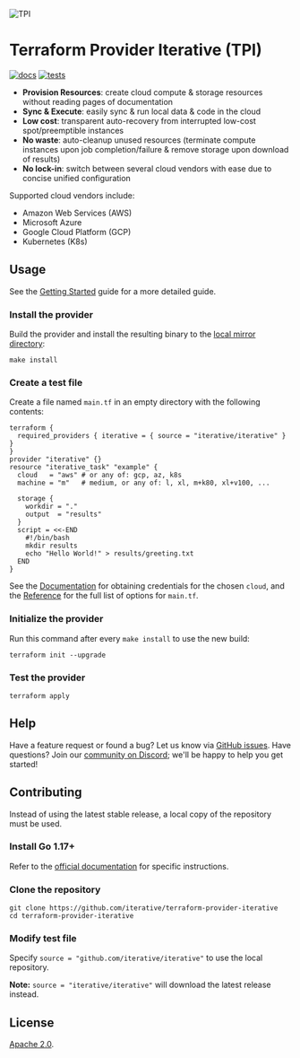 ![TPI](https://static.iterative.ai/img/cml/banner-terraform.png)

# Terraform Provider Iterative (TPI)

[![docs](https://img.shields.io/badge/-docs-5c4ee5?logo=terraform)](https://registry.terraform.io/providers/iterative/iterative/latest/docs)
[![tests](https://img.shields.io/github/workflow/status/iterative/terraform-provider-iterative/Test?label=tests&logo=GitHub)](https://github.com/iterative/terraform-provider-iterative/actions/workflows/test.yml)

- **Provision Resources**: create cloud compute & storage resources without reading pages of documentation
- **Sync & Execute**: easily sync & run local data & code in the cloud
- **Low cost**: transparent auto-recovery from interrupted low-cost spot/preemptible instances
- **No waste**: auto-cleanup unused resources (terminate compute instances upon job completion/failure & remove storage upon download of results)
- **No lock-in**: switch between several cloud vendors with ease due to concise unified configuration

Supported cloud vendors include:

- Amazon Web Services (AWS)
- Microsoft Azure
- Google Cloud Platform (GCP)
- Kubernetes (K8s)

## Usage

See the [Getting Started](https://registry.terraform.io/providers/iterative/iterative/latest/docs/guides/getting-started) guide for a more detailed guide.

### Install the provider

Build the provider and install the resulting binary to the [local mirror directory](https://www.terraform.io/docs/cli/config/config-file.html#implied-local-mirror-directories):

```console
make install
```

### Create a test file

Create a file named `main.tf` in an empty directory with the following contents:

```hcl
terraform {
  required_providers { iterative = { source = "iterative/iterative" } }
}
provider "iterative" {}
resource "iterative_task" "example" {
  cloud   = "aws" # or any of: gcp, az, k8s
  machine = "m"   # medium, or any of: l, xl, m+k80, xl+v100, ...

  storage {
    workdir = "."
    output  = "results"
  }
  script = <<-END
    #!/bin/bash
    mkdir results
    echo "Hello World!" > results/greeting.txt
  END
}
```

See the [Documentation](https://registry.terraform.io/providers/iterative/iterative/latest/docs) for obtaining credentials for the chosen `cloud`, and the [Reference](https://registry.terraform.io/providers/iterative/iterative/latest/docs/resources/task) for the full list of options for `main.tf`.

### Initialize the provider

Run this command after every `make install` to use the new build:

```console
terraform init --upgrade
```

### Test the provider

```console
terraform apply
```

## Help

Have a feature request or found a bug? Let us know via [GitHub issues](https://github.com/iterative/terraform-provider-iterative/issues). Have questions? Join our [community on Discord](https://discord.gg/bzA6uY7); we'll be happy to help you get started!

## Contributing

Instead of using the latest stable release, a local copy of the repository must be used.

### Install Go 1.17+

Refer to the [official documentation](https://golang.org/doc/install) for specific instructions.

### Clone the repository

```console
git clone https://github.com/iterative/terraform-provider-iterative
cd terraform-provider-iterative
```

### Modify test file

Specify `source = "github.com/iterative/iterative"` to use the local repository.

**Note:** `source = "iterative/iterative"` will download the latest release instead.

## License

[Apache 2.0](https://github.com/iterative/terraform-provider-iterative/blob/master/LICENSE).
